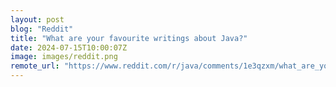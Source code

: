 ```yaml
---
layout: post
blog: "Reddit"
title: "What are your favourite writings about Java?"
date: 2024-07-15T10:00:07Z
image: images/reddit.png
remote_url: "https://www.reddit.com/r/java/comments/1e3qzxm/what_are_your_favourite_writings_about_java/"
---
```

